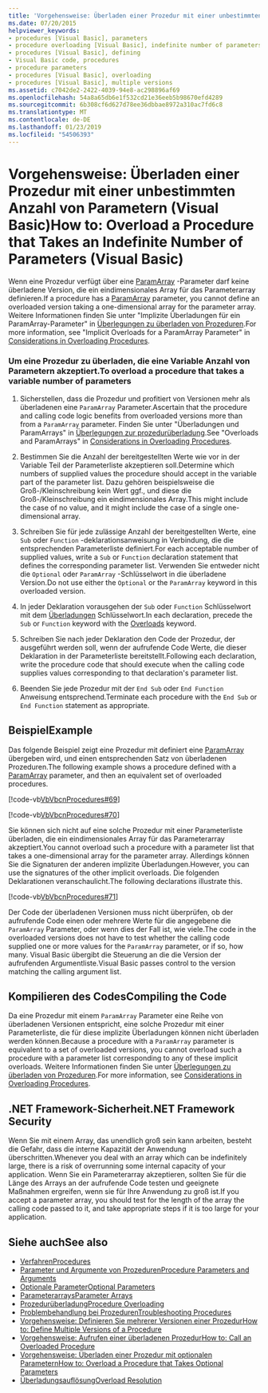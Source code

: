 ```yaml
---
title: 'Vorgehensweise: Überladen einer Prozedur mit einer unbestimmten Anzahl von Parametern (Visual Basic)'
ms.date: 07/20/2015
helpviewer_keywords:
- procedures [Visual Basic], parameters
- procedure overloading [Visual Basic], indefinite number of parameters
- procedures [Visual Basic], defining
- Visual Basic code, procedures
- procedure parameters
- procedures [Visual Basic], overloading
- procedures [Visual Basic], multiple versions
ms.assetid: c7042de2-2422-4039-94e8-ac298896af69
ms.openlocfilehash: 54a8a65db6e1f532cd21e36eeb5b98670efd4289
ms.sourcegitcommit: 6b308cf6d627d78ee36dbbae8972a310ac7fd6c8
ms.translationtype: MT
ms.contentlocale: de-DE
ms.lasthandoff: 01/23/2019
ms.locfileid: "54506393"
---
```

# <a name="how-to-overload-a-procedure-that-takes-an-indefinite-number-of-parameters-visual-basic"></a><span data-ttu-id="b7288-102">Vorgehensweise: Überladen einer Prozedur mit einer unbestimmten Anzahl von Parametern (Visual Basic)</span><span class="sxs-lookup"><span data-stu-id="b7288-102">How to: Overload a Procedure that Takes an Indefinite Number of Parameters (Visual Basic)</span></span>
<span data-ttu-id="b7288-103">Wenn eine Prozedur verfügt über eine [ParamArray](../../../../visual-basic/language-reference/modifiers/paramarray.md) -Parameter darf keine überladene Version, die ein eindimensionales Array für das Parameterarray definieren.</span><span class="sxs-lookup"><span data-stu-id="b7288-103">If a procedure has a [ParamArray](../../../../visual-basic/language-reference/modifiers/paramarray.md) parameter, you cannot define an overloaded version taking a one-dimensional array for the parameter array.</span></span> <span data-ttu-id="b7288-104">Weitere Informationen finden Sie unter "Implizite Überladungen für ein ParamArray-Parameter" in [Überlegungen zu überladen von Prozeduren](./considerations-in-overloading-procedures.md).</span><span class="sxs-lookup"><span data-stu-id="b7288-104">For more information, see "Implicit Overloads for a ParamArray Parameter" in [Considerations in Overloading Procedures](./considerations-in-overloading-procedures.md).</span></span>  
  
### <a name="to-overload-a-procedure-that-takes-a-variable-number-of-parameters"></a><span data-ttu-id="b7288-105">Um eine Prozedur zu überladen, die eine Variable Anzahl von Parametern akzeptiert.</span><span class="sxs-lookup"><span data-stu-id="b7288-105">To overload a procedure that takes a variable number of parameters</span></span>  
  
1.  <span data-ttu-id="b7288-106">Sicherstellen, dass die Prozedur und profitiert von Versionen mehr als überladenen eine `ParamArray` Parameter.</span><span class="sxs-lookup"><span data-stu-id="b7288-106">Ascertain that the procedure and calling code logic benefits from overloaded versions more than from a `ParamArray` parameter.</span></span> <span data-ttu-id="b7288-107">Finden Sie unter "Überladungen und ParamArrays" in [Überlegungen zur prozedurüberladung](./considerations-in-overloading-procedures.md).</span><span class="sxs-lookup"><span data-stu-id="b7288-107">See "Overloads and ParamArrays" in [Considerations in Overloading Procedures](./considerations-in-overloading-procedures.md).</span></span>  
  
2.  <span data-ttu-id="b7288-108">Bestimmen Sie die Anzahl der bereitgestellten Werte wie vor in der Variable Teil der Parameterliste akzeptieren soll.</span><span class="sxs-lookup"><span data-stu-id="b7288-108">Determine which numbers of supplied values the procedure should accept in the variable part of the parameter list.</span></span> <span data-ttu-id="b7288-109">Dazu gehören beispielsweise die Groß-/Kleinschreibung kein Wert ggf., und diese die Groß-/Kleinschreibung ein eindimensionales Array.</span><span class="sxs-lookup"><span data-stu-id="b7288-109">This might include the case of no value, and it might include the case of a single one-dimensional array.</span></span>  
  
3.  <span data-ttu-id="b7288-110">Schreiben Sie für jede zulässige Anzahl der bereitgestellten Werte, eine `Sub` oder `Function` -deklarationsanweisung in Verbindung, die die entsprechenden Parameterliste definiert.</span><span class="sxs-lookup"><span data-stu-id="b7288-110">For each acceptable number of supplied values, write a `Sub` or `Function` declaration statement that defines the corresponding parameter list.</span></span> <span data-ttu-id="b7288-111">Verwenden Sie entweder nicht die `Optional` oder `ParamArray` -Schlüsselwort in die überladene Version.</span><span class="sxs-lookup"><span data-stu-id="b7288-111">Do not use either the `Optional` or the `ParamArray` keyword in this overloaded version.</span></span>  
  
4.  <span data-ttu-id="b7288-112">In jeder Deklaration vorausgehen der `Sub` oder `Function` Schlüsselwort mit dem [Überladungen](../../../../visual-basic/language-reference/modifiers/overloads.md) Schlüsselwort.</span><span class="sxs-lookup"><span data-stu-id="b7288-112">In each declaration, precede the `Sub` or `Function` keyword with the [Overloads](../../../../visual-basic/language-reference/modifiers/overloads.md) keyword.</span></span>  
  
5.  <span data-ttu-id="b7288-113">Schreiben Sie nach jeder Deklaration den Code der Prozedur, der ausgeführt werden soll, wenn der aufrufende Code Werte, die dieser Deklaration in der Parameterliste bereitstellt.</span><span class="sxs-lookup"><span data-stu-id="b7288-113">Following each declaration, write the procedure code that should execute when the calling code supplies values corresponding to that declaration's parameter list.</span></span>  
  
6.  <span data-ttu-id="b7288-114">Beenden Sie jede Prozedur mit der `End Sub` oder `End Function` Anweisung entsprechend.</span><span class="sxs-lookup"><span data-stu-id="b7288-114">Terminate each procedure with the `End Sub` or `End Function` statement as appropriate.</span></span>  
  
## <a name="example"></a><span data-ttu-id="b7288-115">Beispiel</span><span class="sxs-lookup"><span data-stu-id="b7288-115">Example</span></span>  
 <span data-ttu-id="b7288-116">Das folgende Beispiel zeigt eine Prozedur mit definiert eine [ParamArray](../../../../visual-basic/language-reference/modifiers/paramarray.md) übergeben wird, und einen entsprechenden Satz von überladenen Prozeduren.</span><span class="sxs-lookup"><span data-stu-id="b7288-116">The following example shows a procedure defined with a [ParamArray](../../../../visual-basic/language-reference/modifiers/paramarray.md) parameter, and then an equivalent set of overloaded procedures.</span></span>  
  
 [!code-vb[VbVbcnProcedures#69](./codesnippet/VisualBasic/how-to-overload-a-procedure-that-takes-an-indefinite-number-of-parameters_1.vb)]  
  
 [!code-vb[VbVbcnProcedures#70](./codesnippet/VisualBasic/how-to-overload-a-procedure-that-takes-an-indefinite-number-of-parameters_2.vb)]  
  
 <span data-ttu-id="b7288-117">Sie können sich nicht auf eine solche Prozedur mit einer Parameterliste überladen, die ein eindimensionales Array für das Parameterarray akzeptiert.</span><span class="sxs-lookup"><span data-stu-id="b7288-117">You cannot overload such a procedure with a parameter list that takes a one-dimensional array for the parameter array.</span></span> <span data-ttu-id="b7288-118">Allerdings können Sie die Signaturen der anderen implizite Überladungen.</span><span class="sxs-lookup"><span data-stu-id="b7288-118">However, you can use the signatures of the other implicit overloads.</span></span> <span data-ttu-id="b7288-119">Die folgenden Deklarationen veranschaulicht.</span><span class="sxs-lookup"><span data-stu-id="b7288-119">The following declarations illustrate this.</span></span>  
  
 [!code-vb[VbVbcnProcedures#71](./codesnippet/VisualBasic/how-to-overload-a-procedure-that-takes-an-indefinite-number-of-parameters_3.vb)]  
  
 <span data-ttu-id="b7288-120">Der Code der überladenen Versionen muss nicht überprüfen, ob der aufrufende Code einen oder mehrere Werte für die angegebene die `ParamArray` Parameter, oder wenn dies der Fall ist, wie viele.</span><span class="sxs-lookup"><span data-stu-id="b7288-120">The code in the overloaded versions does not have to test whether the calling code supplied one or more values for the `ParamArray` parameter, or if so, how many.</span></span> <span data-ttu-id="b7288-121">Visual Basic übergibt die Steuerung an die die Version der aufrufenden Argumentliste.</span><span class="sxs-lookup"><span data-stu-id="b7288-121">Visual Basic passes control to the version matching the calling argument list.</span></span>  
  
## <a name="compiling-the-code"></a><span data-ttu-id="b7288-122">Kompilieren des Codes</span><span class="sxs-lookup"><span data-stu-id="b7288-122">Compiling the Code</span></span>  
 <span data-ttu-id="b7288-123">Da eine Prozedur mit einem `ParamArray` Parameter eine Reihe von überladenen Versionen entspricht, eine solche Prozedur mit einer Parameterliste, die für diese implizite Überladungen können nicht überladen werden können.</span><span class="sxs-lookup"><span data-stu-id="b7288-123">Because a procedure with a `ParamArray` parameter is equivalent to a set of overloaded versions, you cannot overload such a procedure with a parameter list corresponding to any of these implicit overloads.</span></span> <span data-ttu-id="b7288-124">Weitere Informationen finden Sie unter [Überlegungen zu überladen von Prozeduren](./considerations-in-overloading-procedures.md).</span><span class="sxs-lookup"><span data-stu-id="b7288-124">For more information, see [Considerations in Overloading Procedures](./considerations-in-overloading-procedures.md).</span></span>  
  
## <a name="net-framework-security"></a><span data-ttu-id="b7288-125">.NET Framework-Sicherheit</span><span class="sxs-lookup"><span data-stu-id="b7288-125">.NET Framework Security</span></span>  
 <span data-ttu-id="b7288-126">Wenn Sie mit einem Array, das unendlich groß sein kann arbeiten, besteht die Gefahr, dass die interne Kapazität der Anwendung überschritten.</span><span class="sxs-lookup"><span data-stu-id="b7288-126">Whenever you deal with an array which can be indefinitely large, there is a risk of overrunning some internal capacity of your application.</span></span> <span data-ttu-id="b7288-127">Wenn Sie ein Parameterarray akzeptieren, sollten Sie für die Länge des Arrays an der aufrufende Code testen und geeignete Maßnahmen ergreifen, wenn sie für Ihre Anwendung zu groß ist.</span><span class="sxs-lookup"><span data-stu-id="b7288-127">If you accept a parameter array, you should test for the length of the array the calling code passed to it, and take appropriate steps if it is too large for your application.</span></span>  
  
## <a name="see-also"></a><span data-ttu-id="b7288-128">Siehe auch</span><span class="sxs-lookup"><span data-stu-id="b7288-128">See also</span></span>
- [<span data-ttu-id="b7288-129">Verfahren</span><span class="sxs-lookup"><span data-stu-id="b7288-129">Procedures</span></span>](./index.md)
- [<span data-ttu-id="b7288-130">Parameter und Argumente von Prozeduren</span><span class="sxs-lookup"><span data-stu-id="b7288-130">Procedure Parameters and Arguments</span></span>](./procedure-parameters-and-arguments.md)
- [<span data-ttu-id="b7288-131">Optionale Parameter</span><span class="sxs-lookup"><span data-stu-id="b7288-131">Optional Parameters</span></span>](./optional-parameters.md)
- [<span data-ttu-id="b7288-132">Parameterarrays</span><span class="sxs-lookup"><span data-stu-id="b7288-132">Parameter Arrays</span></span>](./parameter-arrays.md)
- [<span data-ttu-id="b7288-133">Prozedurüberladung</span><span class="sxs-lookup"><span data-stu-id="b7288-133">Procedure Overloading</span></span>](./procedure-overloading.md)
- [<span data-ttu-id="b7288-134">Problembehandlung bei Prozeduren</span><span class="sxs-lookup"><span data-stu-id="b7288-134">Troubleshooting Procedures</span></span>](./troubleshooting-procedures.md)
- [<span data-ttu-id="b7288-135">Vorgehensweise: Definieren Sie mehrerer Versionen einer Prozedur</span><span class="sxs-lookup"><span data-stu-id="b7288-135">How to: Define Multiple Versions of a Procedure</span></span>](./how-to-define-multiple-versions-of-a-procedure.md)
- [<span data-ttu-id="b7288-136">Vorgehensweise: Aufrufen einer überladenen Prozedur</span><span class="sxs-lookup"><span data-stu-id="b7288-136">How to: Call an Overloaded Procedure</span></span>](./how-to-call-an-overloaded-procedure.md)
- [<span data-ttu-id="b7288-137">Vorgehensweise: Überladen einer Prozedur mit optionalen Parametern</span><span class="sxs-lookup"><span data-stu-id="b7288-137">How to: Overload a Procedure that Takes Optional Parameters</span></span>](./how-to-overload-a-procedure-that-takes-optional-parameters.md)
- [<span data-ttu-id="b7288-138">Überladungsauflösung</span><span class="sxs-lookup"><span data-stu-id="b7288-138">Overload Resolution</span></span>](./overload-resolution.md)
